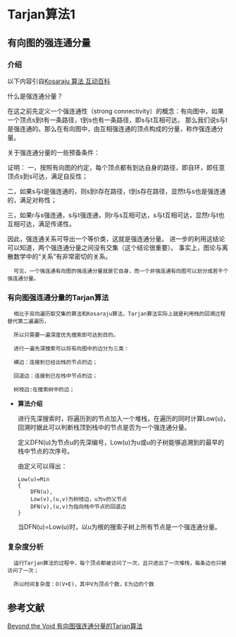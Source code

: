 # Tarjan算法1 #

## 有向图的强连通分量 ##
### 介绍 ###
    
>  
  以下内容引自[Kosaraju 算法 互动百科](http://www.baike.com/wiki/Kosaraju%E7%AE%97%E6%B3%95)
>
  什么是强连通分量？

>  
  在这之前先定义一个强连通性（strong connectivity）的概念：有向图中，如果一个顶点s到t有一条路径，t到s也有一条路径，即s与t互相可达，
  那么我们说s与t是强连通的。那么在有向图中，由互相强连通的顶点构成的分量，称作强连通分量。
  
>
  关于强连通分量的一些预备条件：
>  
  证明： 一，按照有向图的约定，每个顶点都有到达自身的路径，即自环，即任意顶点s到s可达，满足自反性； 
> 
  二，如果s与t是强连通的，则s到t存在路径，t到s存在路径，显然t与s也是强连通的，满足对称性； 
> 
  三，如果r与s强连通，s与t强连通，则r与s互相可达，s与t互相可达，显然r与t也互相可达，满足传递性。
>
  因此，强连通关系可导出一个等价类，这就是强连通分量。
  进一步的利用这结论可以知道，两个强连通分量之间没有交集（这个结论很重要）。
  事实上，图论与离散数学中的“关系”有非常密切的关系。 
  
      可见，一个强连通有向图的强连通分量就是它自身，而一个非强连通有向图可以划分成若干个强连通分量。  
    
### 有向图强连通分量的Tarjan算法 ###
      相比于双向遍历取交集的算法和Kosaraju算法，Tarjan算法实际上就是利用栈的回溯过程替代第二遍遍历，
  
      所以只需要一遍深度优先搜索即可达到目的。
    
      进行一遍先深搜索可以将有向图中的边分为三类：
  
      横边：连接到已经出栈的节点的边；
  
      回退边：连接到已在栈中节点的边；
  
      树枝边:在搜索树中的边；

* **算法介绍**

  进行先深搜索时，将遍历到的节点加入一个堆栈，在遍历的同时计算Low(u)，回溯时据此可以判断栈顶到栈中的节点是否为一个强连通分量。
    
  定义DFN(u)为节点u的先深编号，Low(u)为u或u的子树能够追溯到的最早的栈中节点的次序号。
  
  由定义可以得出：
  
  > 
      Low(u)=Min
      {
          DFN(u),
          Low(v),(u,v)为树枝边，u为v的父节点
          DFN(v),(u,v)为指向栈中节点的回退边
      }
    
    当DFN(u)=Low(u)时，以u为根的搜索子树上所有节点是一个强连通分量。
    
### 复杂度分析 ###
        
      运行Tarjan算法的过程中，每个顶点都被访问了一次，且只进出了一次堆栈，每条边也只被访问了一次；
  
      所以时间复杂度：O(V+E)，其中V为顶点个数，E为边的个数
 

## 参考文献 ##

[Beyond the Void 有向图强连通分量的Tarjan算法](https://www.byvoid.com/blog/scc-tarjan)

